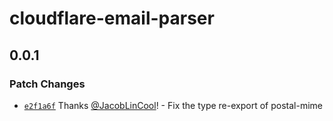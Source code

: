# cloudflare-email-parser

## 0.0.1

### Patch Changes

-   [`e2f1a6f`](https://github.com/JacobLinCool/cloudflare-email-kit/commit/e2f1a6f78be3aee3500bf79c1f389d7c50e47521) Thanks [@JacobLinCool](https://github.com/JacobLinCool)! - Fix the type re-export of postal-mime
